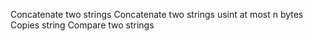 Concatenate two strings
Concatenate two strings usint at most n bytes
Copies string
Compare two strings

